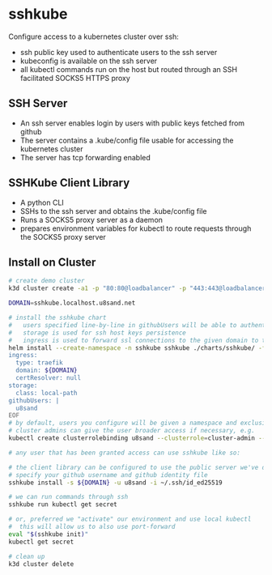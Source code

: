 # sshkube

Configure access to a kubernetes cluster over ssh:
- ssh public key used to authenticate users to the ssh server
- kubeconfig is available on the ssh server
- all kubectl commands run on the host but routed through an SSH facilitated SOCKS5 HTTPS proxy

## SSH Server
- An ssh server enables login by users with public keys fetched from github
- The server contains a .kube/config file usable for accessing the kubernetes cluster
- The server has tcp forwarding enabled

## SSHKube Client Library
- A python CLI
- SSHs to the ssh server and obtains the .kube/config file
- Runs a SOCKS5 proxy server as a daemon
- prepares environment variables for kubectl to route requests through the SOCKS5 proxy server

## Install on Cluster
```bash
# create demo cluster
k3d cluster create -a1 -p "80:80@loadbalancer" -p "443:443@loadbalancer"

DOMAIN=sshkube.localhost.u8sand.net

# install the sshkube chart
#   users specified line-by-line in githubUsers will be able to authenticate against the cluster
#   storage is used for ssh host keys persistence
#   ingress is used to forward ssl connections to the given domain to the ssh server
helm install --create-namespace -n sshkube sshkube ./charts/sshkube/ -f - << EOF
ingress:
  type: traefik
  domain: ${DOMAIN}
  certResolver: null
storage:
  class: local-path
githubUsers: |
  u8sand
EOF
# by default, users you configure will be given a namespace and exclusive access to that namespace
# cluster admins can give the user broader access if necessary, e.g.
kubectl create clusterrolebinding u8sand --clusterrole=cluster-admin --serviceaccount=u8sand:u8sand

# any user that has been granted access can use sshkube like so:

# the client library can be configured to use the public server we've deployed
# specify your github username and github identity file
sshkube install -s ${DOMAIN} -u u8sand -i ~/.ssh/id_ed25519

# we can run commands through ssh
sshkube run kubectl get secret

# or, preferred we "activate" our environment and use local kubectl
#  this will allow us to also use port-forward
eval "$(sshkube init)"
kubectl get secret

# clean up
k3d cluster delete
```
